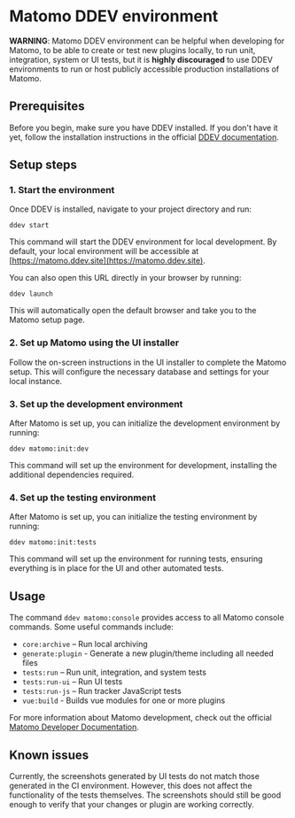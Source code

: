 # Matomo DDEV environment

**WARNING**: Matomo DDEV environment can be helpful when developing for Matomo, to be able to create or test new plugins locally, to run unit, integration, system or UI tests, but it is **highly discouraged** to use DDEV environments to run or host publicly accessible production installations of Matomo.

## Prerequisites

Before you begin, make sure you have DDEV installed. If you don't have it yet, follow the installation instructions in the official [DDEV documentation](https://ddev.readthedocs.io/en/stable/).

## Setup steps

### 1. Start the environment

Once DDEV is installed, navigate to your project directory and run:

```
ddev start
```

This command will start the DDEV environment for local development. By default, your local environment will be accessible at [https://matomo.ddev.site](https://matomo.ddev.site).

You can also open this URL directly in your browser by running:

```
ddev launch
```

This will automatically open the default browser and take you to the Matomo setup page.

### 2. Set up Matomo using the UI installer

Follow the on-screen instructions in the UI installer to complete the Matomo setup. This will configure the necessary database and settings for your local instance.

### 3. Set up the development environment

After Matomo is set up, you can initialize the development environment by running:

```
ddev matomo:init:dev
```

This command will set up the environment for development, installing the additional dependencies required.

### 4. Set up the testing environment

After Matomo is set up, you can initialize the testing environment by running:

```
ddev matomo:init:tests
```

This command will set up the environment for running tests, ensuring everything is in place for the UI and other automated tests.

## Usage

The command `ddev matomo:console` provides access to all Matomo console commands. Some useful commands include:

- `core:archive` – Run local archiving
- `generate:plugin` - Generate a new plugin/theme including all needed files
- `tests:run` – Run unit, integration, and system tests
- `tests:run-ui` – Run UI tests
- `tests:run-js` – Run tracker JavaScript tests
- `vue:build` - Builds vue modules for one or more plugins

For more information about Matomo development, check out the official [Matomo Developer Documentation](https://developer.matomo.org/).

## Known issues

Currently, the screenshots generated by UI tests do not match those generated in the CI environment. However, this does not affect the functionality of the tests themselves. The screenshots should still be good enough to verify that your changes or plugin are working correctly.
